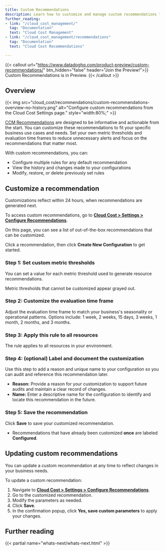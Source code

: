 ```yaml
---
title: Custom Recommendations
description: Learn how to customize and manage custom recommendations to fit your business needs.
further_reading:
- link: "/cloud_cost_management/"
  tag: "Documentation"
  text: "Cloud Cost Management"
- link: "/cloud_cost_management/recommendations"
  tag: "Documentation"
  text: "Cloud Cost Recommendations"

---
```


{{< callout url="https://www.datadoghq.com/product-preview/custom-recommendations/" btn_hidden="false" header="Join the Preview!">}}
  Custom Recommendations is in Preview.
{{< /callout >}}

## Overview

{{< img src="cloud_cost/recommendations/custom-recommendations-overview-no-history.png" alt="Configure custom recommendations from the Cloud Cost Settings page." style="width:80%;" >}}

[CCM Recommendations][1] are designed to be informative and actionable from the start. You can customize these recommendations to fit your specific business use cases and needs. Set your own metric thresholds and evaluation time frames to reduce unnecessary alerts and focus on the recommendations that matter most.

With custom recommendations, you can:
- Configure multiple rules for any default recommendation
- View the history and changes made to your configurations
- Modify, restore, or delete previously set rules

## Customize a recommendation

<div class="alert alert-info">Customizations reflect within 24 hours, when recommendations are generated next.</div>

To access custom recommendations, go to [**Cloud Cost > Settings > Configure Recommendations**][2].

On this page, you can see a list of out-of-the-box recommendations that can be customized.

Click a recommendation, then click **Create New Configuration** to get started.

### Step 1: Set custom metric thresholds

You can set a value for each metric threshold used to generate resource recommendations.

Metric thresholds that cannot be customized appear grayed out.

### Step 2: Customize the evaluation time frame

Adjust the evaluation time frame to match your business's seasonality or operational patterns. Options include: 1 week, 2 weeks, 15 days, 3 weeks, 1 month, 2 months, and 3 months.

### Step 3: Apply this rule to all resources

The rule applies to all resources in your environment.

### Step 4: (optional) Label and document the customization

Use this step to add a reason and unique name to your configuration so you can audit and reference this recommendation later.

- **Reason:** Provide a reason for your customization to support future audits and maintain a clear record of changes.
- **Name:** Enter a descriptive name for the configuration to identify and locate this recommendation in the future.

### Step 5: Save the recommendation

Click **Save** to save your customized recommendation.

- Recommendations that have already been customized **once** are labeled **Configured**.

## Updating custom recommendations

You can update a custom recommendation at any time to reflect changes in your business needs.

To update a custom recommendation:

1. Navigate to [**Cloud Cost > Settings > Configure Recommendations**][2].
2. Go to the customized recommendation.
3. Modify the parameters as needed.
4. Click **Save**.
5. In the confirmation popup, click **Yes, save custom parameters** to apply your changes.

## Further reading
{{< partial name="whats-next/whats-next.html" >}}

[1]: /cloud_cost_management/recommendations/
[2]: https://app.datadoghq.com/cost/settings/configure-recommendations